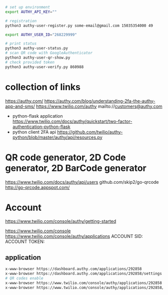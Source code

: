 ```bash
# set up environment
export AUTHY_API_KEY=""

# registration 
python3 authy-user-register.py some-email@gmail.com 15035354000 49

export AUTHY_USER_ID="268229999"

# print status
python3 authy-user-status.py
# scan QR code with GoogleAuthenticator
python3 authy-user-qr-show.py
# check provided token 
python3 authy-user-verify.py 860988
```





# collection of links 
https://authy.com/
https://authy.com/blog/understanding-2fa-the-authy-app-and-sms/
https://www.twilio.com/authy
mailto://customers@authy.com

* python-flask application
https://www.twilio.com/docs/authy/quickstart/two-factor-authentication-python-flask
* python client 2FA api
https://github.com/twilio/authy-python/blob/master/authy/api/resources.py 

# QR code generator, 2D Code generator, 2D BarCode generator
https://www.twilio.com/docs/authy/api/users
github.com/skip2/go-qrcode
http://go-qrcode.appspot.com/


# Account
https://www.twilio.com/console/authy/getting-started

https://www.twilio.com/console
https://www.twilio.com/console/authy/applications
ACCOUNT SID: 
ACCOUNT TOKEN: 

## application 
```bash
x-www-browser https://dashboard.authy.com/applications/292858
x-www-browser https://dashboard.authy.com/applications/292858/settings
# QR codes enable
x-www-browser https://www.twilio.com/console/authy/applications/292858
x-www-browser https://www.twilio.com/console/authy/applications/292858/settings
```
